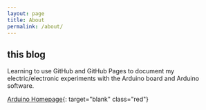 ```yaml
---
layout: page
title: About
permalink: /about/
---
```

## this blog

Learning to use GitHub and GitHub Pages to document my electric/electronic experiments with the Arduino board and Arduino software.

[Arduino Homepage](https://www.arduino.cc/ "Arduino Homepage"){: target="blank" class="red"}
